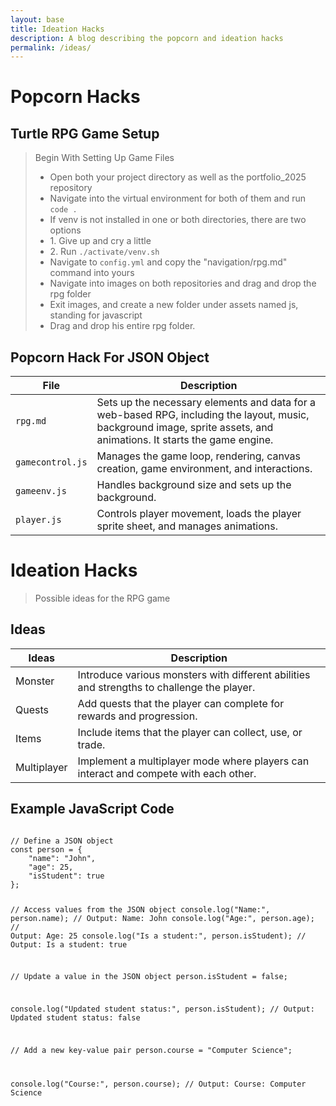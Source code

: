 ```yaml
---
layout: base
title: Ideation Hacks
description: A blog describing the popcorn and ideation hacks
permalink: /ideas/
---
```


<!DOCTYPE html>
<html lang="en">
<head>
    <meta charset="UTF-8">
    <meta name="viewport" content="width=device-width, initial-scale=1.0">
    <title>Ideation Hacks</title>
    <meta name="description" content="A blog describing the popcorn and ideation hacks">
</head>
<body>
    <h1>Popcorn Hacks</h1>
    <h2>Turtle RPG Game Setup</h2>
    <blockquote>
        <p>Begin With Setting Up Game Files</p>
        <ul>
            <li>Open both your project directory as well as the portfolio_2025 repository</li>
            <li>Navigate into the virtual environment for both of them and run <code>code .</code></li>
            <li>If venv is not installed in one or both directories, there are two options</li>
            <li>1. Give up and cry a little</li>
            <li>2. Run <code>./activate/venv.sh</code></li>
            <li>Navigate to <code>config.yml</code> and copy the "navigation/rpg.md" command into yours</li>
            <li>Navigate into images on both repositories and drag and drop the rpg folder</li>
            <li>Exit images, and create a new folder under assets named js, standing for javascript</li>
            <li>Drag and drop his entire rpg folder.</li>
        </ul>
    </blockquote>
    <h2>Popcorn Hack For JSON Object</h2>
    <table>
        <thead>
            <tr>
                <th>File</th>
                <th>Description</th>
            </tr>
        </thead>
        <tbody>
            <tr>
                <td><code>rpg.md</code></td>
                <td>Sets up the necessary elements and data for a web-based RPG, including the layout, music, background image, sprite assets, and animations. It starts the game engine.</td>
            </tr>
            <tr>
                <td><code>gamecontrol.js</code></td>
                <td>Manages the game loop, rendering, canvas creation, game environment, and interactions.</td>
            </tr>
            <tr>
                <td><code>gameenv.js</code></td>
                <td>Handles background size and sets up the background.</td>
            </tr>
            <tr>
                <td><code>player.js</code></td>
                <td>Controls player movement, loads the player sprite sheet, and manages animations.</td>
            </tr>
        </tbody>
    </table>

<h1>Ideation Hacks</h1>
    <blockquote>
        <p>Possible ideas for the RPG game</p>
    </blockquote>

<h2>Ideas</h2>
<table>
        <thead>
            <tr>
                <th>Ideas</th>
                <th>Description</th>
            </tr>
        </thead>
        <tbody>
            <tr>
                <td>Monster</td>
                <td>Introduce various monsters with different abilities and strengths to challenge the player.</td>
            </tr>
            <tr>
                <td>Quests</td>
                <td>Add quests that the player can complete for rewards and progression.</td>
            </tr>
            <tr>
                <td>Items</td>
                <td>Include items that the player can collect, use, or trade.</td>
            </tr>
            <tr>
                <td>Multiplayer</td>
                <td>Implement a multiplayer mode where players can interact and compete with each other.</td>
            </tr>
        </tbody>
    </table>
<h2>Example JavaScript Code</h2>
    <pre><code>
// Define a JSON object
const person = {
    "name": "John",
    "age": 25,
    "isStudent": true
};

// Access values from the JSON object
console.log("Name:", person.name);       // Output: Name: John
console.log("Age:", person.age);         // Output: Age: 25
console.log("Is a student:", person.isStudent);  // Output: Is a student: true

// Update a value in the JSON object
person.isStudent = false;

console.log("Updated student status:", person.isStudent);  // Output: Updated student status: false

// Add a new key-value pair
person.course = "Computer Science";

console.log("Course:", person.course);   // Output: Course: Computer Science
    </code></pre>
</body>
</html>